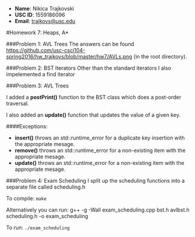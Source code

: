 - **Name**: Nikica Trajkovski
- **USC ID**: 1559186096
- **Email**: trajkovs@usc.edu

#Homework 7: Heaps, A*

###Problem 1: AVL Trees
The answers can be found https://github.com/usc-csci104-spring2016/hw_trajkovs/blob/master/hw7/AVLs.png (in the root directory).

###Problem 2: BST Iterators
Other than the standard iterators I also impelemented a find iterator

###Problem 3: AVL Trees

I added a **postPrint()** function to the BST class which does a post-order traversal.

I also added an **update()** function that updates the value of a given key.

####Exceptions:
* **insert()** throws an std::runtime_error for a duplicate key insertion with the appropriate mesage.
* **remove()** throws an std::runtime_error for a non-existing item with the appropriate mesage.
* **update()** throws an std::runtime_error for a non-existing item with the appropriate mesage.

###Problem 4: Exam Scheduling
I split up the scheduling functions into a separate file called scheduling.h

To compile:
`make`

Alternatively you can run:
g++ -g -Wall exam_scheduling.cpp bst.h avlbst.h scheduling.h -o exam_scheduling

To run:
`./exam_scheduling`